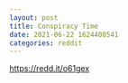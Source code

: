 ```yaml
--- 
layout: post 
title: Conspiracy Time 
date: 2021-06-22 1624408541 
categories: reddit 
--- 
```

https://redd.it/o61gex